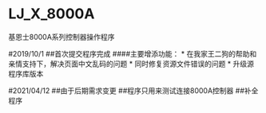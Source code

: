 # LJ_X_8000A
基恩士8000A系列控制器操作程序

#2019/10/1
##首次提交程序完成
####主要增添功能：
    * 在我家王二狗的帮助和亲情支持下，解决页面中文乱码的问题
    * 同时修复资源文件错误的问题
    * 升级源程序库版本

#2021/04/12
##由于后期需求变更
##程序只用来测试连接8000A控制器
##补全程序
    
